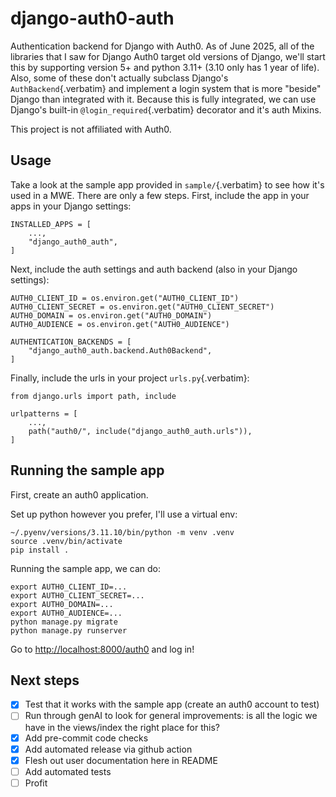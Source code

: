 # django-auth0-auth

Authentication backend for Django with Auth0. As of June 2025, all of
the libraries that I saw for Django Auth0 target old versions of Django,
we\'ll start this by supporting version 5+ and python 3.11+ (3.10 only
has 1 year of life). Also, some of these don\'t actually subclass
Django\'s `AuthBackend`{.verbatim} and implement a login system that is
more \"beside\" Django than integrated with it. Because this is fully
integrated, we can use Django\'s built-in `@login_required`{.verbatim}
decorator and it\'s auth Mixins.

This project is not affiliated with Auth0.

## Usage

Take a look at the sample app provided in `sample/`{.verbatim} to see
how it\'s used in a MWE. There are only a few steps. First, include the
app in your apps in your Django settings:

    INSTALLED_APPS = [
        ...,
        "django_auth0_auth",
    ]

Next, include the auth settings and auth backend (also in your Django
settings):

    AUTH0_CLIENT_ID = os.environ.get("AUTH0_CLIENT_ID")
    AUTH0_CLIENT_SECRET = os.environ.get("AUTH0_CLIENT_SECRET")
    AUTH0_DOMAIN = os.environ.get("AUTH0_DOMAIN")
    AUTH0_AUDIENCE = os.environ.get("AUTH0_AUDIENCE")

    AUTHENTICATION_BACKENDS = [
        "django_auth0_auth.backend.Auth0Backend",
    ]

Finally, include the urls in your project `urls.py`{.verbatim}:

    from django.urls import path, include

    urlpatterns = [
        ...,
        path("auth0/", include("django_auth0_auth.urls")),
    ]

## Running the sample app

First, create an auth0 application.

Set up python however you prefer, I\'ll use a virtual env:

    ~/.pyenv/versions/3.11.10/bin/python -m venv .venv
    source .venv/bin/activate
    pip install .

Running the sample app, we can do:

    export AUTH0_CLIENT_ID=...
    export AUTH0_CLIENT_SECRET=...
    export AUTH0_DOMAIN=...
    export AUTH0_AUDIENCE=...
    python manage.py migrate
    python manage.py runserver

Go to <http://localhost:8000/auth0> and log in!

## Next steps

-   [x] Test that it works with the sample app (create an auth0 account
    to test)
-   [ ] Run through genAI to look for general improvements: is all the
    logic we have in the views/index the right place for this?
-   [x] Add pre-commit code checks
-   [x] Add automated release via github action
-   [x] Flesh out user documentation here in README
-   [ ] Add automated tests
-   [ ] Profit
